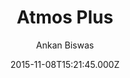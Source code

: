 ---
title: Atmos Plus
github: https://github.com/meliodus/meliodus.github.io
demo: https://meliodus.github.io/
author: Ankan Biswas
ssg:
  - Jekyll
cms:
  - No Cms
date: 2015-11-08T15:21:45.000Z
description: Introvert Geek Diaries ~ Ankan Biswas on the internet
stale: true
draft: true
---